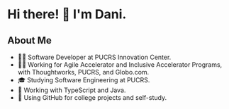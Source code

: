 # Hi there! 👋 I'm Dani.

## About Me

- 👩‍💻 Software Developer at PUCRS Innovation Center.
- 👩‍🏫 Working for Agile Accelerator and Inclusive Accelerator Programs, with Thoughtworks, PUCRS, and Globo.com.
- 🎓 Studying Software Engineering at PUCRS.
- 💼 Working with TypeScript and Java.
- 📘 Using GitHub for college projects and self-study.





